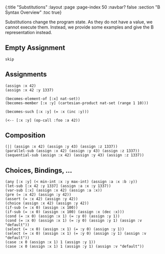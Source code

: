 {:title "Substitutions"
 :layout :page
 :page-index 50
 :navbar? false
 :section "B Syntax Overview"
 :toc true}

Substitutions change the program state.
As they do not have a value, we cannot execute them.
Instead, we provide some examples and give the B representation instead.

## Empty Assignment

```pplisb
skip
```

## Assignments

```pplisb
(assign :x 42)
(assign :x 42 :y 1337)
```

```pplisb
(becomes-element-of [:x] nat-set))
(becomes-member [:x :y] (cartesian-product nat-set (range 1 10)))
```

```pplisb
(becomes-such [:x :y] (= :x (inc :y)))
```

```pplisb
(<-- [:x :y] (op-call :foo :a 42))
```

## Composition

```pplisb
(|| (assign :x 42) (assign :y 43) (assign :z 1337))
(parallel-sub (assign :x 42) (assign :y 43) (assign :z 1337))
(sequential-sub (assign :x 42) (assign :y 43) (assign :z 1337))
```

## Choices, Bindings, ...

```pplisb
(any [:x :y] (< min-int :x :y max-int) (assign :a :x :b :y))
(let-sub [:x 42 :y 1337] (assign :a :x :y 1337))
(var-sub [:x] (assign :x 42) (assign :a :x))
(pre (= :x 42) (assign :y 42))
(assert (= :x 42) (assign :y 42))
(choice (assign :x 42) (assign :y 42))
(if-sub (= :x 0) (assign :x 100))
(if-sub (= :x 0) (assign :x 100) (assign :x (dec :x)))
(cond (= :x 0) (assign :x 1) (= :y 0) (assign :y 1))
(cond (= :x 0) (assign :x 1) (= :y 0) (assign :y 1) (assign :v "default"))
(select (= :x 0) (assign :x 1) (= :y 0) (assign :y 1))
(select (= :x 0) (assign :x 1) (= :y 0) (assign :y 1) (assign :v "default"))
(case :x 0 (assign :x 1) 1 (assign :y 1))
(case :x 0 (assign :x 1) 1 (assign :y 1) (assign :v "default"))
```
